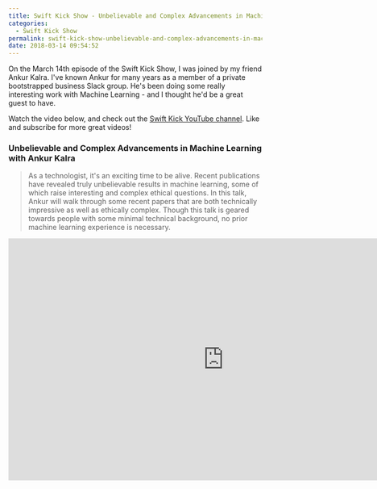 ```yaml
---
title: Swift Kick Show - Unbelievable and Complex Advancements in Machine Learning with Ankur Kalra
categories:
  - Swift Kick Show
permalink: swift-kick-show-unbelievable-and-complex-advancements-in-machine-learning-with-ankur-kalra
date: 2018-03-14 09:54:52
---
```


On the March 14th episode of the Swift Kick Show, I was joined by my friend Ankur Kalra.  I've known Ankur for many years as a member of a private bootstrapped business Slack group.  He's been doing some really interesting work with Machine Learning - and I thought he'd be a great guest to have.

Watch the video below, and check out the [Swift Kick YouTube channel](https://youtube.com/c/swiftkick).  Like and subscribe for more great videos!

### Unbelievable and Complex Advancements in Machine Learning with Ankur Kalra

>As a technologist, it's an exciting time to be alive. Recent publications have revealed truly unbelievable results in machine learning, some of which raise interesting and complex ethical questions. In this talk, Ankur will walk through some recent papers that are both technically impressive as well as ethically complex. Though this talk is geared towards people with some minimal technical background, no prior machine learning experience is necessary.

<iframe width="854" height="480" src="https://www.youtube.com/embed/_Ou_SbaSUBc?ecver=1" frameborder="0" allow="autoplay; encrypted-media" allowfullscreen></iframe>